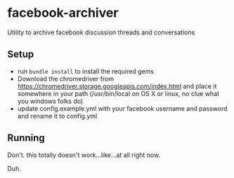 # facebook-archiver
Utility to archive facebook discussion threads and conversations

## Setup
* run `bundle install` to install the required gems
* Download the chromedriver from https://chromedriver.storage.googleapis.com/index.html and place it somewhere in your path (/usr/bin/local on OS X or linux, no clue what you windows folks do)
* update config.example.yml with your facebook username and password and rename it to config.yml


## Running
Don't. this totally doesn't work...like...at all right now.

Duh.